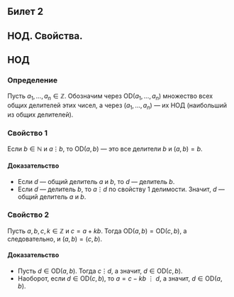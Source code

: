## Билет 2

## НОД. Свойства.
## НОД

### Определение

Пусть $a_1, \ldots, a_n \in \mathbb{Z}$. Обозначим через $\text{OD}(a_1, \ldots, a_n)$ множество всех общих делителей этих чисел, а через $(a_1, \ldots, a_n)$ — их НОД (наибольший из общих делителей).

### Свойство 1

Если $b \in \mathbb{N}$ и $a \vdots b$, то $\text{OD}(a, b)$ — это все делители $b$ и $(a, b) = b$.

#### Доказательство

- Если $d$ — общий делитель $a$ и $b$, то $d$ — делитель $b$.
- Если $d$ — делитель $b$, то $a \vdots d$ по свойству 1 делимости. Значит, $d$ — общий делитель $a$ и $b$.

### Свойство 2

Пусть $a, b, c, k \in \mathbb{Z}$ и $c = a + kb$. Тогда $\text{OD}(a, b) = \text{OD}(c, b)$, а следовательно, и $(a, b) = (c, b)$.

#### Доказательство

- Пусть $d \in \text{OD}(a, b)$. Тогда $c \vdots d$, а значит, $d \in \text{OD}(c, b)$.
- Наоборот, если $d \in \text{OD}(c, b)$, то $a = c - kb \ \vdots \  d$, а значит, $d \in \text{OD}(a, b)$.
